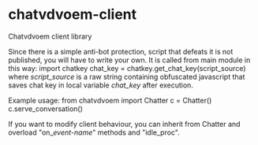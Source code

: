 chatvdvoem-client
=================

Chatvdvoem client library

Since there is a simple anti-bot protection, script that defeats it is not published, you will have to write your own.
It is called from main module in this way:
    import chatkey
    chat_key = chatkey.get_chat_key(script_source)
where *script_source* is a raw string containing obfuscated javascript that saves chat key in local variable  *chat_key* after execution.

Example usage:
    from chatvdvoem import Chatter
    c = Chatter()
    c.serve_conversation()
    
If you want to modify client behaviour, you can inherit from Chatter and overload "on_*event-name*" methods and "idle_proc". 
